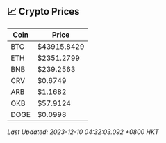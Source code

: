 ## 📈 Crypto Prices

| Coin | Price |
| ---- | ----- |
| BTC | $43915.8429 |
| ETH | $2351.2799 |
| BNB | $239.2563 |
| CRV | $0.6749 |
| ARB | $1.1682 |
| OKB | $57.9124 |
| DOGE | $0.0998 |

_Last Updated: 2023-12-10 04:32:03.092 +0800 HKT_
